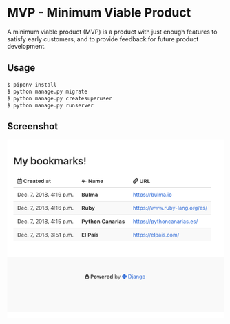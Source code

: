 # MVP - Minimum Viable Product

A minimum viable product (MVP) is a product with just enough features to satisfy early customers, and to provide feedback for future product development.

## Usage

~~~console
$ pipenv install
$ python manage.py migrate
$ python manage.py createsuperuser
$ python manage.py runserver
~~~

## Screenshot

![bookmarks-screenshot](bookmarks-screenshot.png)
